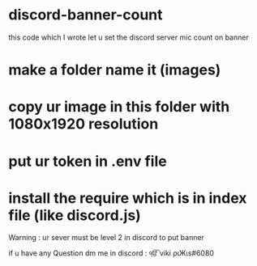 # discord-banner-count
this code which I wrote let u set the discord server mic count on banner

# make a folder name it (images)

# copy ur image in this folder with 1080x1920 resolution 

# put ur token in .env file

# install the require which is in index file (like discord.js)

Warning : ur sever must be level 2 in discord to put banner 

if u have any Question dm me in discord : ੴ viki ριЖιs#6080
